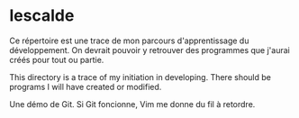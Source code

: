 # lescalde

Ce répertoire est une trace de mon parcours d'apprentissage du développement. On devrait pouvoir y retrouver des programmes que j'aurai créés pour tout ou partie.

This directory is a trace of my initiation in developing. There should be programs I will have created or modified. 

Une démo de Git. Si Git foncionne, Vim me donne du fil à retordre. 


